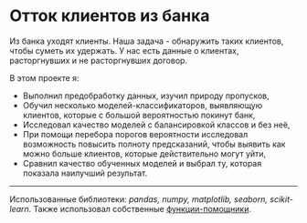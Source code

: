 # Отток клиентов из банка
Из банка уходят клиенты. Наша задача - обнаружить таких клиентов, чтобы суметь их удержать. У нас есть данные о клиентах, расторгнувших и не расторгнувших договор.

В этом проекте я:
   - Выполнил предобработку данных, изучил природу пропусков,
   - Обучил несколько моделей-классификаторов, выявляющую клиентов, которые с большой вероятностью покинут банк,
   - Исследовал качество моделей с балансировкой классов и без неё,
   - При помощи перебора порогов вероятности исследовал возможность повысить полноту предсказаний, чтобы выявить как можно больше клиентов, которые действительно могут уйти,
   - Сравнил качество обученных моделей и выбрал ту, которая показала наилучший результат.
---
Использованные библиотеки: *pandas, numpy, matplotlib, seaborn, scikit-learn*. Также использовал собственные [функции-помощники](https://github.com/IvanRychkov/helpers).
